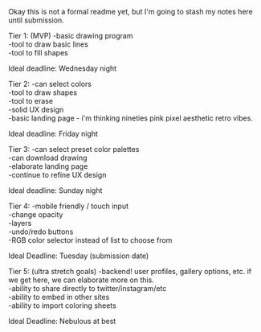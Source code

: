Okay this is not a formal readme yet, but I'm going to stash my notes here until submission.

Tier 1: (MVP)
-basic drawing program  
-tool to draw basic lines  
-tool to fill shapes  

Ideal deadline: Wednesday night

Tier 2: 
-can select colors  
-tool to draw shapes  
-tool to erase  
-solid UX design  
-basic landing page - i'm thinking nineties pink pixel aesthetic retro vibes.  

Ideal deadline: Friday night

Tier 3: 
-can select preset color palettes  
-can download drawing  
-elaborate landing page  
-continue to refine UX design  

Ideal deadline: Sunday night

Tier 4:
-mobile friendly / touch input  
-change opacity  
-layers  
-undo/redo buttons  
-RGB color selector instead of list to choose from  

Ideal Deadline: Tuesday (submission date)

Tier 5: (ultra stretch goals)
-backend! user profiles, gallery options, etc. if we get here, we can elaborate more on this.  
-ability to share directly to twitter/instagram/etc  
-ability to embed in other sites  
-ability to import coloring sheets  

Ideal Deadline: Nebulous at best 




